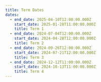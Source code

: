 ```yaml
---
title: Term Dates
dates:
  - end_date: 2025-04-10T12:00:00.000Z
    start_date: 2025-01-28T11:00:00.000Z
    title: Term 1
  - end_date: 2024-07-04T12:00:00.000Z
    start_date: 2024-04-28T12:00:00.000Z
    title: Term 2
  - end_date: 2024-09-26T12:00:00.000Z
    start_date: 2024-07-21T12:00:00.000Z
    title: Term 3
  - end_date: 2024-12-12T11:00:00.000Z
    start_date: 2024-10-13T11:00:00.000Z
    title: Term 4
---
```


